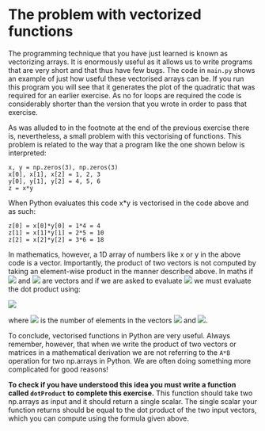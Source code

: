 # The problem with vectorized functions

The programming technique that you have just learned is known as vectorizing arrays.  It is enormously useful as it allows us to write programs that are very short and that thus have few bugs.  The code in `main.py` shows an example of just how useful these vectorised arrays can be.  If you run this program you will see that it generates the plot of the quadratic that was required for an earlier exercise.  As no for loops are required the code is considerably shorter than the version that you wrote in order to pass that exercise.

As was alluded to in the footnote at the end of the previous exercise there is, nevertheless, a small problem with this vectorising of functions.  This problem is related to the way that a program like the one shown below is interpreted:

````
x, y = np.zeros(3), np.zeros(3)
x[0], x[1], x[2] = 1, 2, 3 
y[0], y[1], y[2] = 4, 5, 6
z = x*y
````

When Python evaluates this code  x*y is vectorised in the code above and as such:

````
z[0] = x[0]*y[0] = 1*4 = 4
z[1] = x[1]*y[1] = 2*5 = 10
z[2] = x[2]*y[2] = 3*6 = 18
````

In mathematics, however, a 1D array of numbers like x or y in the above code is a vector.  Importantly, the product of two vectors is not computed by taking an element-wise product in the manner described above.  In maths if ![](https://render.githubusercontent.com/render/math?math=\mathbf{x}) and ![](https://render.githubusercontent.com/render/math?math=\mathbf{y}) are vectors and if we are asked to evaluate ![](https://render.githubusercontent.com/render/math?math=\mathbf{x}.\mathbf{y}) we must evaluate the dot product using:

![](https://render.githubusercontent.com/render/math?math=\mathbf{x}.\mathbf{y}=\sum_{i=1}^Nx_iy_i)

 where ![](https://render.githubusercontent.com/render/math?math=N) is the number of elements in the vectors ![](https://render.githubusercontent.com/render/math?math=\mathbf{x}) and ![](https://render.githubusercontent.com/render/math?math=\mathbf{y}).  

To conclude, vectorised functions in Python are very useful.  Always remember, however, that when we write the product of two vectors or matrices in a mathematical derivation we are not referring to the `A*B` operation for two np.arrays in Python.  We are often doing something more complicated for good reasons!

__To check if you have understood this idea you must write a function called `dotProduct` to complete this exercise.__  This function should take two np.arrays as input and it should return a single scalar.  The single scalar your function returns should be equal to the dot product of the two input vectors, which you can compute using the formula given above.   
